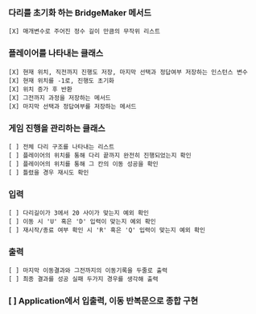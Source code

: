 ### 다리를 초기화 하는 BridgeMaker 메서드
    [X] 매개변수로 주어진 정수 길이 만큼의 무작위 리스트

### 플레이어를 나타내는 클래스
    [X] 현재 위치, 직전까지 진행도 저장, 마지막 선택과 정답여부 저장하는 인스턴스 변수
    [X] 현재 위치를 -1로, 진행도 초기화
    [X] 위치 증가 후 반환
    [X] 그전까지 과정을 저장하는 메서드
    [X] 마지막 선택과 정답여부를 저장하는 메서드

### 게임 진행을 관리하는 클래스
    [ ] 전체 다리 구조를 나타내는 리스트
    [ ] 플레이어의 위치를 통해 다리 끝까지 완전히 진행되었는지 확인
    [ ] 플레이어의 위치를 통해 그 칸의 이동 성공을 확인
    [ ] 틀렸을 경우 재시도 확인

### 입력
    [ ] 다리길이가 3에서 20 사이가 맞는지 예외 확인
    [ ] 이동 시 'U' 혹은 'D' 입력이 맞는지 예외 확인
    [ ] 재시작/종료 여부 확인 시 'R' 혹은 'Q' 입력이 맞는지 예외 확인

### 출력
    [ ] 마지막 이동결과와 그전까지의 이동기록을 두줄로 출력
    [ ] 최종 결과를 성공 실패 두가지 경우를 생각해 출력

### [ ] Application에서 입출력, 이동 반복문으로 종합 구현